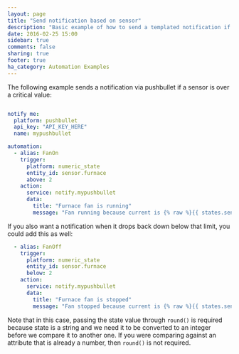 ```yaml
---
layout: page
title: "Send notification based on sensor"
description: "Basic example of how to send a templated notification if a sensor is over a given threshold"
date: 2016-02-25 15:00
sidebar: true
comments: false
sharing: true
footer: true
ha_category: Automation Examples
---
```


The following example sends a notification via pushbullet if a sensor is over a critical value:

```yaml

notify me:
  platform: pushbullet
  api_key: "API_KEY_HERE"
  name: mypushbullet

automation:
  - alias: FanOn
    trigger:
      platform: numeric_state
      entity_id: sensor.furnace
      above: 2
    action:
      service: notify.mypushbullet
      data:
        title: "Furnace fan is running"
        message: "Fan running because current is {% raw %}{{ states.sensor.furnace.state }}{% endraw %} amps"
```

If you also want a notification when it drops back down below that limit, you could add this as well:

```yaml
  - alias: FanOff
    trigger:
      platform: numeric_state
      entity_id: sensor.furnace
      below: 2
    action:
      service: notify.mypushbullet
      data:
        title: "Furnace fan is stopped"
        message: "Fan stopped because current is {% raw %}{{ states.sensor.furnace.state }}{% endraw %} amps"
```

Note that in this case, passing the state value through `round()` is required because state is a string and we need it to be converted to an integer before we compare it to another one. If you were comparing against an attribute that is already a number, then `round()` is not required.